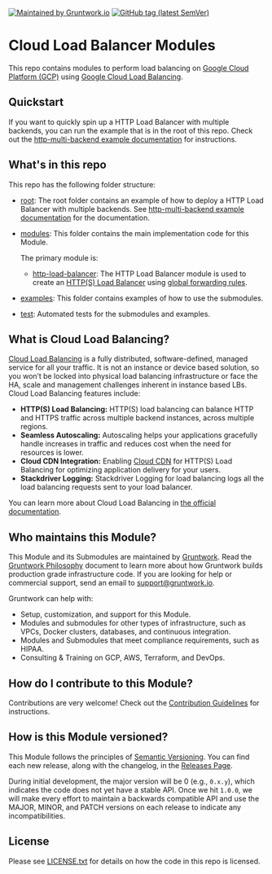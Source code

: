[![Maintained by Gruntwork.io](https://img.shields.io/badge/maintained%20by-gruntwork.io-%235849a6.svg)](https://gruntwork.io/?ref=repo_google_load_balancer)
[![GitHub tag (latest SemVer)](https://img.shields.io/github/tag/gruntwork-io/terraform-google-load-balancer.svg?label=latest)](https://github.com/gruntwork-io/terraform-google-load-balancer/releases/latest)

# Cloud Load Balancer Modules

This repo contains modules to perform load balancing on [Google Cloud Platform (GCP)](https://cloud.google.com/) using [Google Cloud Load Balancing](https://cloud.google.com/load-balancing/).

## Quickstart

If you want to quickly spin up a HTTP Load Balancer with multiple backends, you can run the example that is in the root of this repo. Check out the [http-multi-backend example documentation](https://github.com/gruntwork-io/terraform-google-load-balancer/blob/master/examples/http-multi-backend) for instructions.

## What's in this repo

This repo has the following folder structure:

* [root](https://github.com/gruntwork-io/terraform-google-load-balancer/tree/master): The root folder contains an example of how to deploy a HTTP Load Balancer with multiple backends. See [http-multi-backend example documentation](https://github.com/gruntwork-io/terraform-google-load-balancer/blob/master/examples/http-multi-backend) for the documentation.

* [modules](https://github.com/gruntwork-io/terraform-google-load-balancer/blob/master/modules): This folder contains the main implementation code for this Module.

  The primary module is:

    * [http-load-balancer](https://github.com/gruntwork-io/terraform-google-load-balancer/blob/master/modules/http-load-balancer): The HTTP Load Balancer module is used to create an [HTTP(S) Load Balancer](https://cloud.google.com/load-balancing/docs/https/) using [global forwarding rules](https://cloud.google.com/load-balancing/docs/https/global-forwarding-rules).

* [examples](https://github.com/gruntwork-io/terraform-google-load-balancer/blob/master/examples): This folder contains examples of how to use the submodules.

* [test](https://github.com/gruntwork-io/terraform-google-load-balancer/blob/master/test): Automated tests for the submodules and examples.



## What is Cloud Load Balancing?

[Cloud Load Balancing](https://cloud.google.com/load-balancing/) is a fully distributed, software-defined, managed service for all your traffic. It is not an instance or device based solution, so you won’t be locked into physical load balancing infrastructure or face the HA, scale and management challenges inherent in instance based LBs. Cloud Load Balancing features include:  

* **HTTP(S) Load Balancing:** HTTP(S) load balancing can balance HTTP and HTTPS traffic across multiple backend instances, across multiple regions.
* **Seamless Autoscaling:** Autoscaling helps your applications gracefully handle increases in traffic and reduces cost when the need for resources is lower.
* **Cloud CDN Integration:** Enabling [Cloud CDN](https://cloud.google.com/cdn/) for HTTP(S) Load Balancing for optimizing application delivery for your users.
* **Stackdriver Logging:** Stackdriver Logging for load balancing logs all the load balancing requests sent to your load balancer.

You can learn more about Cloud Load Balancing in [the official documentation](https://cloud.google.com/load-balancing/docs/).

## Who maintains this Module?

This Module and its Submodules are maintained by [Gruntwork](http://www.gruntwork.io/). Read the [Gruntwork Philosophy](/GRUNTWORK_PHILOSOPHY.md) document to learn more about how Gruntwork builds production grade infrastructure code. If you are looking for help or
commercial support, send an email to
[support@gruntwork.io](mailto:support@gruntwork.io?Subject=Google%20LB%20Module).

Gruntwork can help with:

* Setup, customization, and support for this Module.
* Modules and submodules for other types of infrastructure, such as VPCs, Docker clusters, databases, and continuous
  integration.
* Modules and Submodules that meet compliance requirements, such as HIPAA.
* Consulting & Training on GCP, AWS, Terraform, and DevOps.


## How do I contribute to this Module?

Contributions are very welcome! Check out the [Contribution Guidelines](/CONTRIBUTING.md) for instructions.


## How is this Module versioned?

This Module follows the principles of [Semantic Versioning](http://semver.org/). You can find each new release, along
with the changelog, in the [Releases Page](../../releases).

During initial development, the major version will be 0 (e.g., `0.x.y`), which indicates the code does not yet have a
stable API. Once we hit `1.0.0`, we will make every effort to maintain a backwards compatible API and use the MAJOR,
MINOR, and PATCH versions on each release to indicate any incompatibilities.


## License

Please see [LICENSE.txt](/LICENSE.txt) for details on how the code in this repo is licensed.
